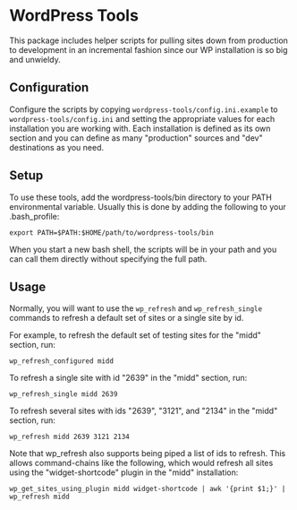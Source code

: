 # WordPress Tools

This package includes helper scripts for pulling sites down from production
to development in an incremental fashion since our WP installation is so big
and unwieldy.

## Configuration

Configure the scripts by copying `wordpress-tools/config.ini.example` to
`wordpress-tools/config.ini` and setting the appropriate values for each
installation you are working with. Each installation is defined as its own section
and you can define as many "production" sources and "dev" destinations as you need.

## Setup

To use these tools, add the wordpress-tools/bin directory to your PATH
environmental variable. Usually this is done by adding the following to
your .bash_profile:

    export PATH=$PATH:$HOME/path/to/wordpress-tools/bin

When you start a new bash shell, the scripts will be in your path and you can
call them directly without specifying the full path.

## Usage

Normally, you will want to use the `wp_refresh` and `wp_refresh_single`
commands to refresh a default set of sites or a single site by id.

For example, to refresh the default set of testing sites for the "midd" section, run:

    wp_refresh_configured midd

To refresh a single site with id "2639" in the "midd" section, run:

    wp_refresh_single midd 2639

To refresh several sites with ids "2639", "3121", and "2134" in the "midd" section, run:

    wp_refresh midd 2639 3121 2134

Note that wp_refresh also supports being piped a list of ids to refresh. This
allows command-chains like the following, which would refresh all sites using
the "widget-shortcode" plugin in the "midd" installation:

    wp_get_sites_using_plugin midd widget-shortcode | awk '{print $1;}' | wp_refresh midd
